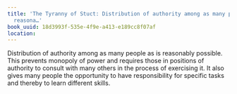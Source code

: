 ```yaml
---
title: 'The Tyranny of Stuct: Distribution of authority among as many people as is
  reasona…'
book_uuid: 18d3993f-535e-4f9e-a413-e189cc8f07af
location: 
---
```


Distribution of authority among as many people as is reasonably possible.
This prevents monopoly of power and requires those in positions of
authority to consult with many others in the process of exercising it. It
also gives many people the opportunity to have responsibility for specific
tasks and thereby to learn different skills.